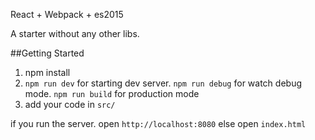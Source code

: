React + Webpack + es2015

A starter without any other libs.

##Getting Started

1. npm install
2. ```npm run dev``` for starting dev server. ```npm run debug``` for watch debug mode. ```npm run build``` for production mode
3. add your code in ```src/```

if you run the server. open ```http://localhost:8080```
else open ```index.html```